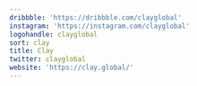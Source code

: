 ```yaml
---
dribbble: 'https://dribbble.com/clayglobal'
instagram: 'https://instagram.com/clayglobal'
logohandle: clayglobal
sort: clay
title: Clay
twitter: clayglobal
website: 'https://clay.global/'
---
```

